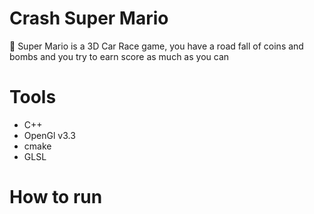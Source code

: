 # Crash Super Mario
🚗 Super Mario is a 3D Car Race game, you have a road fall of coins and bombs and you try to earn score as much as you can

# Tools
- C++
- OpenGl v3.3
- cmake
- GLSL

# How to run

